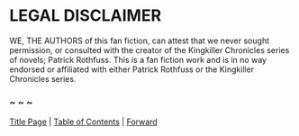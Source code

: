 # LEGAL DISCLAIMER

WE, THE AUTHORS of this fan fiction, can attest that we never sought permission, or consulted with the creator of the Kingkiller Chronicles series of novels; Patrick Rothfuss. This is a fan fiction work and is in no way endorsed or affiliated with either Patrick Rothfuss or the Kingkiller Chronicles series.

### ~ ~ ~

[Title Page](Title_Page.md) | [Table of Contents](Table_of_Contents.md) | [Forward](Forward.md)
